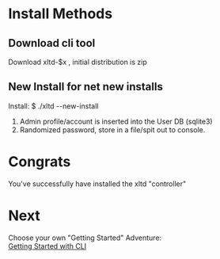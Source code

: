 # Install Methods #

## Download cli tool ##

Download xltd-$x , initial distribution is zip

## New Install for net new installs ##

Install: $ ./xltd --new-install

1) Admin profile/account is inserted into the User DB (sqlite3)
2) Randomized password, store in a file/spit out to console.

# Congrats #

You've successfully have installed the xltd "controller"

# Next #

Choose your own "Getting Started" Adventure:  
[Getting Started with CLI](getting_started_cli.md) 
